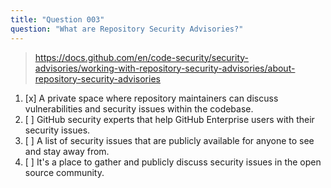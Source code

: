 ```yaml
---
title: "Question 003"
question: "What are Repository Security Advisories?"
---
```



> https://docs.github.com/en/code-security/security-advisories/working-with-repository-security-advisories/about-repository-security-advisories
1. [x] A private space where repository maintainers can discuss vulnerabilities and security issues within the codebase.
1. [ ] GitHub security experts that help GitHub Enterprise users with their security issues.
1. [ ] A list of security issues that are publicly available for anyone to see and stay away from.
1. [ ] It's a place to gather and publicly discuss security issues in the open source community.
